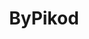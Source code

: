 ---
title: ByPikod
github: https://github.com/ByPikod
mode: dark
transition: 1s
score: 74.2
archetype:
- Little Bit of Everything
- Badges | Tags | Icons
- Animation
---